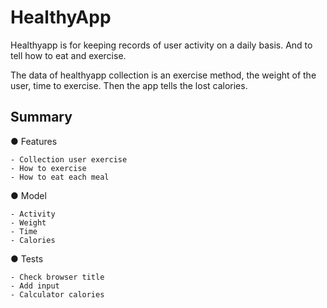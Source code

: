 # HealthyApp

Healthyapp is for keeping records of user activity on a daily basis. And to tell how to eat and exercise.

The data of healthyapp collection is an exercise method, the weight of the user, time to exercise. Then the app tells the lost calories.

## Summary

● Features

    - Collection user exercise
    - How to exercise
    - How to eat each meal
    
● Model

    - Activity
    - Weight
    - Time
    - Calories

● Tests

    - Check browser title
    - Add input
    - Calculator calories
    
